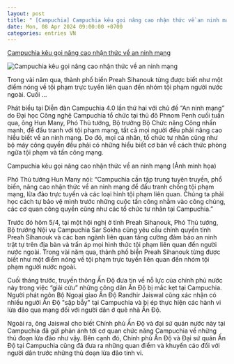 ```yaml
---
layout: post
title: " [Campuchia] Campuchia kêu gọi nâng cao nhận thức về an ninh mạng"
date: Mon, 08 Apr 2024 09:00:00 +0700
categories: entries VN
---
```

[Campuchia kêu gọi nâng cao nhận thức về an ninh mạng](https://vov.vn/the-gioi/campuchia-keu-goi-nang-cao-nhan-thuc-ve-an-ninh-mang-post1087713.vov)

![Campuchia kêu gọi nâng cao nhận thức về an ninh mạng](https://vov-media.emitech.vn/sites/default/files/styles/og_image/public/2024-04/an_ninh_mang.jpg?v=1712657655)

Trong vài năm qua, thành phố biển Preah Sihanouk từng được biết như một điểm nóng về tội phạm trực tuyến liên quan đến nhóm tội phạm người nước ngoài. Cuối ...

Phát biểu tại Diễn đàn Campuchia 4.0 lần thứ hai với chủ đề “An ninh mạng” do Đại học Công nghệ Campuchia tổ chức tại thủ đô Phnom Penh cuối tuần qua, ông Hun Many, Phó Thủ tướng, Bộ trưởng Bộ Chức năng Công nhấn mạnh, để đấu tranh với tội phạm mạng, tất cả mọi người đều phải nâng cao hiểu biết về an ninh mạng. Do đó, mọi cá nhân, tổ chức tư nhân cũng như bộ máy công quyền đều phải có những hiểu biết cơ bản về cách thức phòng ngừa tội phạm và tấn công mạng.

Campuchia kêu gọi nâng cao nhận thức về an ninh mạng (Ảnh minh họa)

Phó Thủ tướng Hun Many nói: “Campuchia cần tập trung tuyên truyền, phổ biến, nâng cao nhận thức về an ninh mạng để đấu tranh chống tội phạm mạng, lừa đảo trực tuyến và các loại hình tội phạm liên quan. Chúng ta phải học cách tự bảo vệ mình trước những cuộc tấn công nhằm vào công chúng, các cơ quan công quyền cũng như các tổ chức tư nhân tại Campuchia.”

Trước đó hôm 5/4, tại một hội nghị ở tỉnh Preah Sihanouk, Phó Thủ tướng, Bộ trưởng Nội vụ Campuchia Sar Sokha cũng yêu cầu chính quyền tỉnh Preah Sihanouk và các ban ngành liên quan tăng cường đảm bảo an ninh trật tự trên địa bàn và trấn áp mọi hình thức tội phạm liên quan đến người nước ngoài. Trong vài năm qua, thành phố biển Preah Sihanouk từng được biết như một điểm nóng về tội phạm trực tuyến liên quan đến nhóm tội phạm người nước ngoài.

Cuối tháng trước, truyền thông Ấn Độ đưa tin về nỗ lực của chính phủ nước này trong việc “giải cứu” những công dân Ấn Độ bị mắc kẹt tại Campuchia. Người phát ngôn Bộ Ngoại giao Ấn Độ Randhir Jaiswal cũng xác nhận có nhiều người Ấn Độ "sập bẫy" tại Campuchia và bị ép thực hiện các hành vi lừa đảo qua mạng đối với người dân ở quê nhà Ấn Độ.

Ngoài ra, ông Jaiswal cho biết Chính phủ Ấn Độ và đại sứ quán nước này tại Campuchia đã gửi phản ánh tới cơ quan chức năng Campuchia về những thủ đoạn lừa đảo như vậy. Bên cạnh đó, Chính phủ Ấn Độ và Đại sứ quán Ấn Độ tại Campuchia cũng đã đưa ra những quan điểm và khuyến cáo đối với người dân trước những thủ đoạn lừa đảo tinh vi.

